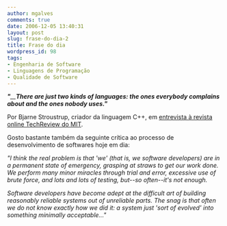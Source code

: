 ```yaml
---
author: mgalves
comments: true
date: 2006-12-05 13:40:31
layout: post
slug: frase-do-dia-2
title: Frase do dia
wordpress_id: 98
tags:
- Engenharia de Software
- Linguagens de Programação
- Qualidade de Software
---
```


_**"**__**There are just two kinds of languages: the ones everybody complains about and the ones nobody uses."**_ 

Por Bjarne Stroustrup, criador da linguagem C++, em [entrevista à revista online TechReview do MIT](http://www.techreview.com/InfoTech/17831/).

Gosto bastante também da seguinte crítica ao processo de desenvolvimento de softwares hoje em dia:

_"I think the real problem is that 'we' (that is, we software developers) are in a permanent state of emergency, grasping at straws to get our work done. We perform many minor miracles through trial and error, excessive use of brute force, and lots and lots of testing, but--so often--it's not enough._

_Software developers have become adept at the difficult art of building reasonably reliable systems out of unreliable parts. The snag is that often we do not know exactly how we did it: a system just 'sort of evolved' into something minimally acceptable..."_
